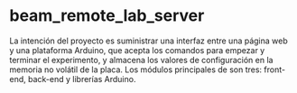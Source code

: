 # beam_remote_lab_server
 La intención del proyecto es suministrar una interfaz entre una página web y una plataforma
Arduino, que acepta los comandos para empezar y terminar el experimento, y almacena los
valores de configuración en la memoria no volátil de la placa.
Los módulos principales de son tres: front-end, back-end y librerías Arduino.

<!--
[Instalacion](doc/RLL-instalacion-v0.00.pdf)

[Arquitectura](doc/RLLServer-arquitectura-v0.01.pdf)

[Intencion del proyecto](https://youtu.be/-bFDZmKrt8A)

[Demo de integracion de experimento](https://www.youtube.com/watch?v=U23sJfh_hjU)
---!>

